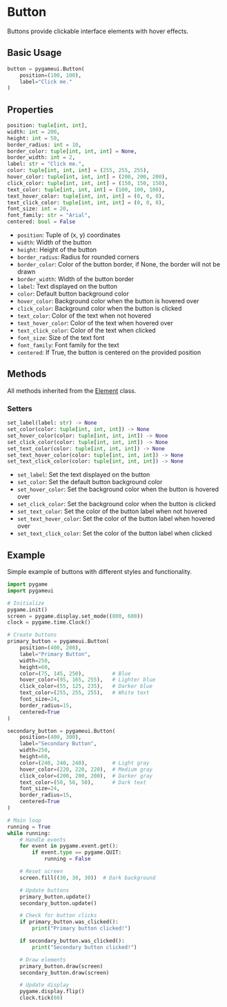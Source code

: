 # Button

Buttons provide clickable interface elements with hover effects.

## Basic Usage

```python
button = pygameui.Button(
    position=(100, 100),
    label="Click me."
)
```

## Properties

```python
position: tuple[int, int],
width: int = 200,
height: int = 50,
border_radius: int = 10,
border_color: tuple[int, int, int] = None,
border_width: int = 2,
label: str = "Click me.",
color: tuple[int, int, int] = (255, 255, 255),
hover_color: tuple[int, int, int] = (200, 200, 200),
click_color: tuple[int, int, int] = (150, 150, 150),
text_color: tuple[int, int, int] = (100, 100, 100),
text_hover_color: tuple[int, int, int] = (0, 0, 0),
text_click_color: tuple[int, int, int] = (0, 0, 0),
font_size: int = 20,
font_family: str = "Arial",
centered: bool = False
```

- `position`: Tuple of (x, y) coordinates
- `width`: Width of the button
- `height`: Height of the button
- `border_radius`: Radius for rounded corners
- `border_color`: Color of the button border, if None, the border will not be drawn
- `border_width`: Width of the button border
- `label`: Text displayed on the button
- `color`: Default button background color
- `hover_color`: Background color when the button is hovered over
- `click_color`: Background color when the button is clicked
- `text_color`: Color of the text when not hovered
- `text_hover_color`: Color of the text when hovered over
- `text_click_color`: Color of the text when clicked
- `font_size`: Size of the text font
- `font_family`: Font family for the text
- `centered`: If True, the button is centered on the provided position

## Methods

All methods inherited from the [Element](element.md) class.

### Setters

```python
set_label(label: str) -> None
set_color(color: tuple[int, int, int]) -> None
set_hover_color(color: tuple[int, int, int]) -> None
set_click_color(color: tuple[int, int, int]) -> None
set_text_color(color: tuple[int, int, int]) -> None
set_text_hover_color(color: tuple[int, int, int]) -> None
set_text_click_color(color: tuple[int, int, int]) -> None
```

- `set_label`: Set the text displayed on the button
- `set_color`: Set the default button background color
- `set_hover_color`: Set the background color when the button is hovered over
- `set_click_color`: Set the background color when the button is clicked
- `set_text_color`: Set the color of the button label when not hovered
- `set_text_hover_color`: Set the color of the button label when hovered over
- `set_text_click_color`: Set the color of the button label when clicked

## Example

Simple example of buttons with different styles and functionality.

```python
import pygame
import pygameui

# Initialize
pygame.init()
screen = pygame.display.set_mode((800, 600))
clock = pygame.time.Clock()

# Create buttons
primary_button = pygameui.Button(
    position=(400, 200),
    label="Primary Button",
    width=250,
    height=60,
    color=(75, 145, 250),         # Blue
    hover_color=(95, 165, 255),   # Lighter blue
    click_color=(55, 125, 235),   # Darker blue
    text_color=(255, 255, 255),   # White text
    font_size=24,
    border_radius=15,
    centered=True
)

secondary_button = pygameui.Button(
    position=(400, 300),
    label="Secondary Button",
    width=250,
    height=60,
    color=(240, 240, 240),        # Light gray
    hover_color=(220, 220, 220),  # Medium gray
    click_color=(200, 200, 200),  # Darker gray
    text_color=(50, 50, 50),      # Dark text
    font_size=24,
    border_radius=15,
    centered=True
)

# Main loop
running = True
while running:
    # Handle events
    for event in pygame.event.get():
        if event.type == pygame.QUIT:
            running = False

    # Reset screen
    screen.fill((30, 30, 30))  # Dark background

    # Update buttons
    primary_button.update()
    secondary_button.update()

    # Check for button clicks
    if primary_button.was_clicked():
        print("Primary button clicked!")

    if secondary_button.was_clicked():
        print("Secondary button clicked!")

    # Draw elements
    primary_button.draw(screen)
    secondary_button.draw(screen)

    # Update display
    pygame.display.flip()
    clock.tick(60)
```
